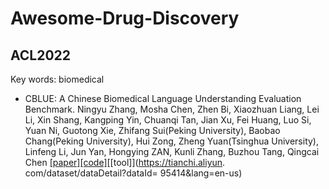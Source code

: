 # Awesome-Drug-Discovery

## ACL2022 
Key words: biomedical
- CBLUE: A Chinese Biomedical Language Understanding Evaluation Benchmark. Ningyu Zhang, Mosha Chen, Zhen Bi, Xiaozhuan Liang, Lei Li, Xin Shang, Kangping Yin, Chuanqi Tan, Jian Xu, Fei Huang, Luo Si, Yuan Ni, Guotong Xie, Zhifang Sui(Peking University), Baobao Chang(Peking University), Hui Zong, Zheng Yuan(Tsinghua University), Linfeng Li, Jun Yan, Hongying ZAN, Kunli Zhang, Buzhou Tang, Qingcai Chen [[paper]](https://arxiv.org/pdf/2106.08087.pdf)[[code]](https://github.com/CBLUEbenchmark/CBLUE)[[tool]](https://tianchi.aliyun. com/dataset/dataDetail?dataId= 95414&lang=en-us)
